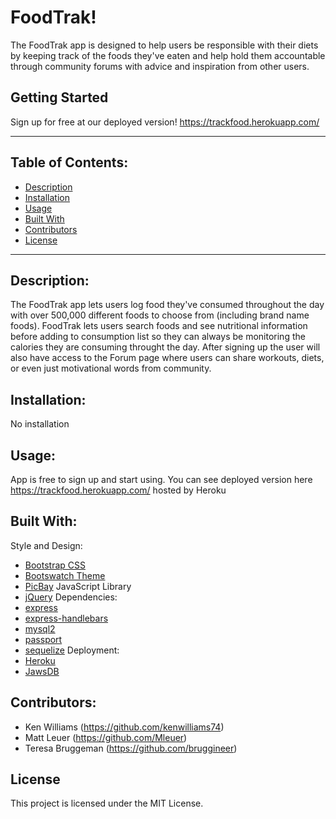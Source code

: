 # FoodTrak!

The FoodTrak app is designed to help users be responsible with their diets by keeping track of the foods they've eaten and help hold them accountable through community forums with advice and inspiration from other users.

## Getting Started

Sign up for free at our deployed version! https://trackfood.herokuapp.com/

---

## Table of Contents:
* [Description](#description)
* [Installation](#installation)
* [Usage](#usage)
* [Built With](#built-with)
* [Contributors](#questions)
* [License](#license)

---

## Description:

The FoodTrak app lets users log food they've consumed throughout the day with over 500,000 different foods to choose from (including brand name foods). FoodTrak lets users search foods and see nutritional information before adding to consumption list so they can always be monitoring the calories they are consuming throught the day. After signing up the user will also have access to the Forum page where users can share workouts, diets, or even just motivational words from community.

## Installation:

No installation

## Usage:

App is free to sign up and start using.
You can see deployed version here https://trackfood.herokuapp.com/ hosted by Heroku

## Built With:
Style and Design:
  * [Bootstrap CSS](https://getbootstrap.com/)
  * [Bootswatch Theme](https://bootswatch.com/)
  * [PicBay](https://pixabay.com/)
JavaScript Library
  * [jQuery](https://jquery.com/)
Dependencies:
  * [express](https://www.npmjs.com/package/express)
  * [express-handlebars](https://www.npmjs.com/package/express-handlebars)
  * [mysql2](https://www.npmjs.com/package/mysql2)
  * [passport](https://www.npmjs.com/package/passport)
  * [sequelize](https://www.npmjs.com/package/sequelize)
Deployment:
  * [Heroku](https://www.heroku.com/)
  * [JawsDB](https://www.jawsdb.com/)


## Contributors: 
* Ken Williams (https://github.com/kenwilliams74)
* Matt Leuer (https://github.com/Mleuer)
* Teresa Bruggeman (https://github.com/bruggineer)


## License

This project is licensed under the MIT License.
